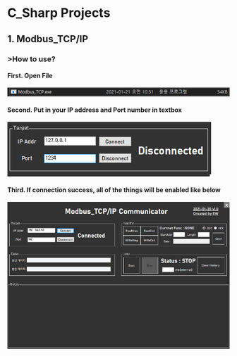# C_Sharp Projects

## 1. Modbus_TCP/IP 
### >How to use?

#### First. Open File
![ex_screenshot](./Image/Modbus_TCP_Exe_File.png)
#### Second. Put in your IP address and Port number in textbox
![ex_screenshot](./Image/Modbus_TCP_IP_Port.png)
#### Third. If connection success, all of the things will be enabled like below
![ex_screenshot](./Image/Modbus_TCP_Connected.png)
